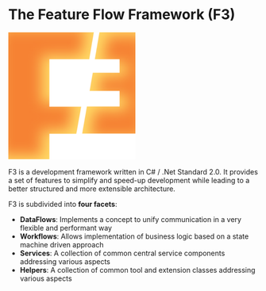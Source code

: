 # The Feature Flow Framework (F3)
![F3 Image](https://raw.githubusercontent.com/MichaelGehling/FeatureFlowFramework/master/Resources/f3.png)

F3 is a development framework written in C# / .Net Standard 2.0. It provides a set of features to simplify and speed-up development while leading to a better structured and more extensible architecture.

F3 is subdivided into **four facets**:
* **DataFlows**: Implements a concept to unify communication in a very flexible and performant way
* **Workflows**: Allows implementation of business logic based on a state machine driven approach
* **Services**: A collection of common central service components addressing various aspects
* **Helpers**: A collection of common tool and extension classes addressing various aspects
